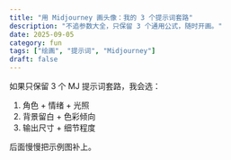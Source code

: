 ```yaml
---
title: "用 Midjourney 画头像：我的 3 个提示词套路"
description: "不追参数大全，只保留 3 个通用公式，随时开画。"
date: 2025-09-05
category: fun
tags: ["绘画", "提示词", "Midjourney"]
draft: false
---
```


如果只保留 3 个 MJ 提示词套路，我会选：

1. 角色 + 情绪 + 光照
2. 背景留白 + 色彩倾向
3. 输出尺寸 + 细节程度

后面慢慢把示例图补上。

